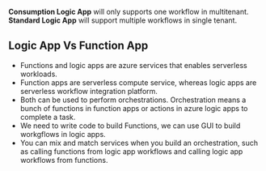 **Consumption Logic App** will only supports one workflow in multitenant.
**Standard Logic App** will support multiple workflows in single tenant.

## Logic App Vs Function App

- Functions and logic apps are azure services that enables serverless workloads.
- Function apps are serverless compute service, whereas logic apps are serverless workflow integration platform.
- Both can be used to perform orchestrations. Orchestration means a bunch of functions in function apps or actions in azure logic apps to complete a task.
- We need to write code to build Functions, we can use GUI to build workgflows in logic apps.
- You can mix and match services when you build an orchestration, such as calling functions from logic app workflows and calling logic app workflows from functions.
